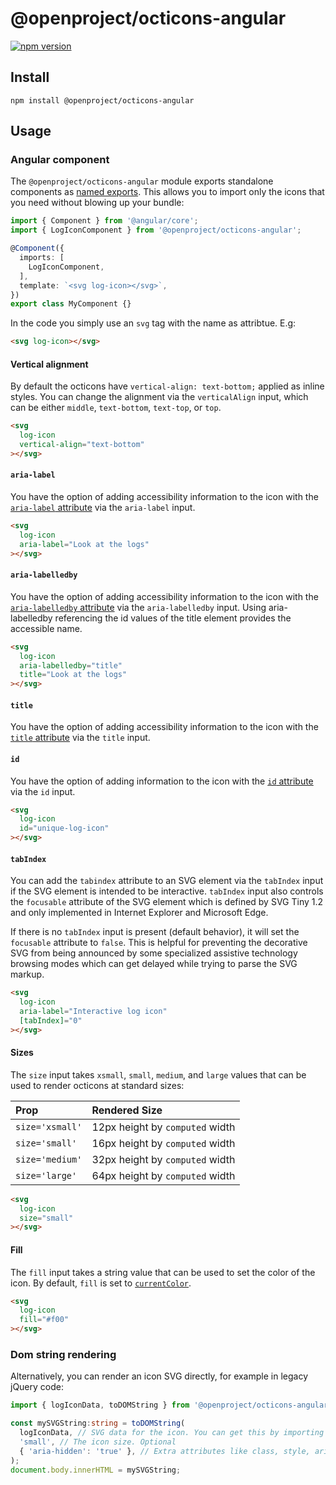 # @openproject/octicons-angular

[![npm version](https://img.shields.io/npm/v/@openproject/octicons-angular.svg)](https://www.npmjs.org/package/@openproject/octicons-angular)

## Install

```shell
npm install @openproject/octicons-angular
```

## Usage

### Angular component

The `@openproject/octicons-angular` module exports standalone components as [named
exports](https://ponyfoo.com/articles/es6-modules-in-depth#named-exports). This
allows you to import only the icons that you need without blowing up your
bundle:

```ts
import { Component } from '@angular/core';
import { LogIconComponent } from '@openproject/octicons-angular';

@Component({
  imports: [
    LogIconComponent,
  ],
  template: `<svg log-icon></svg>`,
})
export class MyComponent {}
```

In the code you simply use an `svg` tag with the name as attribtue. E.g:

```html
<svg log-icon></svg>
```

#### Vertical alignment

By default the octicons have `vertical-align: text-bottom;` applied as inline
styles. You can change the alignment via the `verticalAlign` input, which can be
either `middle`, `text-bottom`, `text-top`, or `top`.

```html
<svg
  log-icon
  vertical-align="text-bottom"  
></svg>
```

#### `aria-label`

You have the option of adding accessibility information to the icon with the
[`aria-label` attribute][aria-label] via the `aria-label` input.

```html
<svg
  log-icon
  aria-label="Look at the logs"  
></svg>
```

#### `aria-labelledby`

You have the option of adding accessibility information to the icon with the
[`aria-labelledby` attribute][aria-labelledby] via the `aria-labelledby` input. Using aria-labelledby referencing the id values of the title element provides the accessible name.

```html
<svg
  log-icon
  aria-labelledby="title"  
  title="Look at the logs"  
></svg>
```

#### `title`

You have the option of adding accessibility information to the icon with the
[`title` attribute][title] via the `title` input.

#### `id`

You have the option of adding information to the icon with the
[`id` attribute][id] via the `id` input.

```html
<svg
  log-icon
  id="unique-log-icon"  
></svg>
```

#### `tabIndex`

You can add the `tabindex` attribute to an SVG element via the `tabIndex` input if the SVG element is intended to be interactive.
`tabIndex` input also controls the `focusable` attribute of the SVG element which is defined by SVG Tiny 1.2 and only implemented in
Internet Explorer and Microsoft Edge.

If there is no `tabIndex` input is present (default behavior), it will set the `focusable` attribute to `false`. This is helpful
for preventing the decorative SVG from being announced by some specialized assistive technology browsing modes which can get delayed
while trying to parse the SVG markup.

```html
<svg
  log-icon
  aria-label="Interactive log icon"  
  [tabIndex]="0" 
></svg>
```

#### Sizes

The `size` input takes `xsmall`, `small`, `medium`, and `large` values that can be used to render octicons at standard sizes:

| Prop            | Rendered Size                   |
|:----------------|:--------------------------------|
| `size='xsmall'` | 12px height by `computed` width |
| `size='small'`  | 16px height by `computed` width |
| `size='medium'` | 32px height by `computed` width |
| `size='large'`  | 64px height by `computed` width |

```html
<svg
  log-icon
  size="small"  
></svg>
```

#### Fill

The `fill` input takes a string value that can be used to set the color of the icon.
By default, `fill` is set to [`currentColor`](https://css-tricks.com/currentcolor/).

```html
<svg
  log-icon
  fill="#f00"  
></svg>
```

### Dom string rendering

Alternatively, you can render an icon SVG directly, for example in legacy jQuery code:

```ts
import { logIconData, toDOMString } from '@openproject/octicons-angular';

const mySVGString:string = toDOMString(
  logIconData, // SVG data for the icon. You can get this by importing `${name}IconData`
  'small', // The icon size. Optional
  { 'aria-hidden': 'true' }, // Extra attributes like class, style, aria, and others. Optional.
);
document.body.innerHTML = mySVGString;
```

[octicons]: https://primer.style/octicons/
[primer]: https://github.com/primer/primer
[docs]: http://primercss.io/
[npm]: https://www.npmjs.com/
[install-npm]: https://docs.npmjs.com/getting-started/installing-node
[tree-shaking]: https://developer.mozilla.org/en-US/docs/Glossary/Tree_shaking
[aria-label]: https://developer.mozilla.org/en-US/docs/Web/Accessibility/ARIA/Attributes/aria-label
[aria-labelledby]: https://developer.mozilla.org/en-US/docs/Web/Accessibility/ARIA/Attributes/aria-labelledby
[title]: https://developer.mozilla.org/en-US/docs/Web/HTML/Element/title
[id]: https://developer.mozilla.org/en-US/docs/Web/HTML/Global_attributes/id
